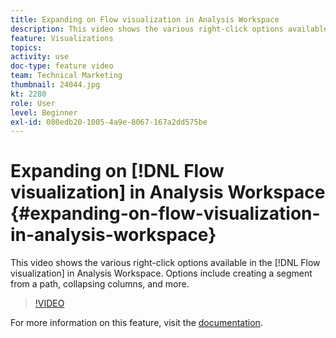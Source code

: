 ```yaml
---
title: Expanding on Flow visualization in Analysis Workspace
description: This video shows the various right-click options available in the Flow visualization in Analysis Workspace. Options include creating a segment from a path, collapsing columns, and more.
feature: Visualizations
topics: 
activity: use
doc-type: feature video
team: Technical Marketing
thumbnail: 24044.jpg
kt: 2280
role: User
level: Beginner
exl-id: 080edb20-1005-4a9e-8067-167a2dd575be
---
```

# Expanding on [!DNL Flow visualization] in Analysis Workspace {#expanding-on-flow-visualization-in-analysis-workspace}

This video shows the various right-click options available in the [!DNL Flow visualization] in Analysis Workspace. Options include creating a segment from a path, collapsing columns, and more.

>[!VIDEO](https://video.tv.adobe.com/v/24044/?quality=12&learn=on)

For more information on this feature, visit the [documentation](https://experienceleague.adobe.com/docs/analytics/analyze/analysis-workspace/visualizations/flow/flow.html?lang=en#analysis-workspace).

